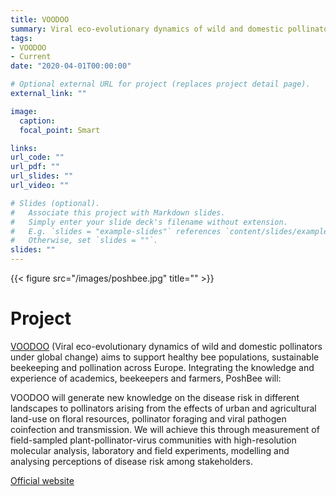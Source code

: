 ```yaml
---
title: VOODOO
summary: Viral eco-evolutionary dynamics of wild and domestic pollinators under global change
tags: 
- VOODOO
- Current
date: "2020-04-01T00:00:00"

# Optional external URL for project (replaces project detail page).
external_link: ""

image:
  caption:
  focal_point: Smart

links:
url_code: ""
url_pdf: ""
url_slides: ""
url_video: ""

# Slides (optional).
#   Associate this project with Markdown slides.
#   Simply enter your slide deck's filename without extension.
#   E.g. `slides = "example-slides"` references `content/slides/example-slides.md`.
#   Otherwise, set `slides = ""`.
slides: ""
---
```


{{< figure src="/images/poshbee.jpg" title="" >}}

# Project  

[VOODOO](https://voodoo-project.eu/) (Viral eco-evolutionary dynamics of wild and domestic pollinators under global change) aims to support healthy bee populations, sustainable beekeeping and pollination across Europe. Integrating the knowledge and experience of academics, beekeepers and farmers, PoshBee will:

VOODOO will generate new knowledge on the disease risk in different landscapes to pollinators arising from the effects of urban and agricultural land-use on floral resources, pollinator foraging and viral pathogen coinfection and transmission. We will achieve this through measurement of field-sampled plant-pollinator-virus communities with high-resolution molecular analysis, laboratory and field experiments, modelling and analysing perceptions of disease risk among stakeholders.

[Official website](http://www.http://poshbee.eu/)
